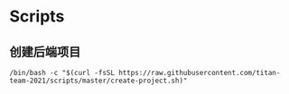 # Scripts


## 创建后端项目
```
/bin/bash -c "$(curl -fsSL https://raw.githubusercontent.com/titan-team-2021/scripts/master/create-project.sh)"
```
